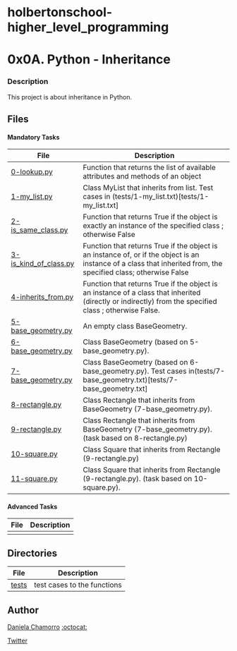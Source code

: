 # holbertonschool-higher_level_programming

# 0x0A. Python - Inheritance
### Description
This project is about inheritance in Python.

## Files
#### Mandatory Tasks

| File | Description |
| ------ | ------ |
| [0-lookup.py](0-lookup.py) | Function that returns the list of available attributes and methods of an object |
| [1-my_list.py](1-my_list.py) | Class MyList that inherits from list. Test cases in (tests/1-my_list.txt)[tests/1-my_list.txt] |
| [2-is_same_class.py](2-is_same_class.py) | Function that returns True if the object is exactly an instance of the specified class ; otherwise False |
| [3-is_kind_of_class.py](3-is_kind_of_class.py) | Function that returns True if the object is an instance of, or if the object is an instance of a class that inherited from, the specified class; otherwise False |
| [4-inherits_from.py](4-inherits_from.py) | Function that returns True if the object is an instance of a class that inherited (directly or indirectly) from the specified class ; otherwise False. |
| [5-base_geometry.py](5-base_geometry.py) | An empty class BaseGeometry. |
| [6-base_geometry.py](6-base_geometry.py) | Class BaseGeometry (based on 5-base_geometry.py). |
| [7-base_geometry.py](7-base_geometry.py) | Class BaseGeometry (based on 6-base_geometry.py). Test cases in(tests/7-base_geometry.txt)[tests/7-base_geometry.txt] |
| [8-rectangle.py](8-rectangle.py) | Class Rectangle that inherits from BaseGeometry (7-base_geometry.py). |
| [9-rectangle.py](9-rectangle.py) | Class Rectangle that inherits from BaseGeometry (7-base_geometry.py). (task based on 8-rectangle.py) |
| [10-square.py](10-square.py) | Class Square that inherits from Rectangle (9-rectangle.py) |
| [11-square.py](11-square.py) | Class Square that inherits from Rectangle (9-rectangle.py). (task based on 10-square.py). |

#### Advanced Tasks
| File | Description |
| ------ | ------ |
| []() |  |

## Directories
| File | Description |
| ------ | ------ |
| [tests](tests) | test cases to the functions |

## Author

[Daniela Chamorro](https://www.linkedin.com/in/daniela-alexandra-chamorro-guerrero-666805a1/) [:octocat:](https://github.com/dalexach)

[Twitter](https://twitter.com/dalexach)
